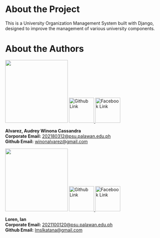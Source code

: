 # About the Project

This is a University Organization Management System built with Django, designed to improve the management of various university components. 

# About the Authors

<img src="https://avatars.githubusercontent.com/u/179007837?s=400&u=42b2e4fbca008ec6e7a74fc4a7a817e590917918&v=4" width="200">

<a href="https://github.com/usernamewin">
    <img src="https://github.com/gauravghongde/social-icons/blob/master/PNG/Color/Github.png?raw=true" alt="Github Link" width="80">
</a>
<a href="https://www.facebook.com/winavrz">
    <img src="https://github.com/gauravghongde/social-icons/blob/master/PNG/Color/Facebook.png?raw=true" alt="Facebook Link" width="80">
</a>

**Alvarez, Audrey Winona Cassandra**  
**Corporate Email:** 202180312@psu.palawan.edu.ph  
**Github Email:** winonalvarez@gmail.com

<img src="https://avatars.githubusercontent.com/u/179795344?v=4" width="200">

<a href="https://github.com/urthemang">
    <img src="https://github.com/gauravghongde/social-icons/blob/master/PNG/Color/Github.png?raw=true" alt="Github Link" width="80">
</a>
<a href="https://www.facebook.com/Yanyanlrn">
    <img src="https://github.com/gauravghongde/social-icons/blob/master/PNG/Color/Facebook.png?raw=true" alt="Facebook Link" width="80">
</a>

**Loren, Ian**  
**Corporate Email:** 2021100120@psu.palawan.edu.ph  
**Github Email:** lmslkatana@gmail.com